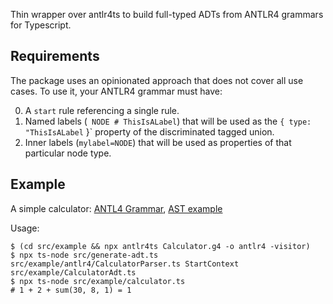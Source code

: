 Thin wrapper over antlr4ts to build full-typed ADTs from ANTLR4 grammars for Typescript.

## Requirements

The package uses an opinionated approach that does not cover all use cases. To use it, your ANTLR4 grammar must have:

0. A `start` rule referencing a single rule.
1. Named labels (` NODE # ThisIsALabel`) that will be used as the `{ type: "ThisIsALabel` }` property of the discriminated tagged union.
2. Inner labels (`mylabel=NODE`) that will be used as properties of that particular node type.

## Example

A simple calculator: [ANTL4 Grammar](src/example/Calculator.g4), [AST example](src/example/calculator.ts)

Usage:

```shell
$ (cd src/example && npx antlr4ts Calculator.g4 -o antlr4 -visitor)
$ npx ts-node src/generate-adt.ts src/example/antlr4/CalculatorParser.ts StartContext src/example/CalculatorAdt.ts
$ npx ts-node src/example/calculator.ts
# 1 + 2 + sum(30, 8, 1) = 1
```
